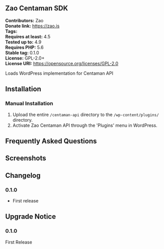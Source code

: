 Zao Centaman SDK
---

**Contributors:**      Zao  
**Donate link:**       https://zao.is  
**Tags:**  
**Requires at least:** 4.5  
**Tested up to:**      4.9  
**Requires PHP:**      5.6  
**Stable tag:**        0.1.0  
**License:**           GPL-2.0+  
**License URI:**       https://opensource.org/licenses/GPL-2.0  

Loads WordPress implementation for Centaman API


## Installation

### Manual Installation

1. Upload the entire `/centaman-api` directory to the `/wp-content/plugins/` directory.
2. Activate Zao Centaman API through the 'Plugins' menu in WordPress.

## Frequently Asked Questions


## Screenshots


## Changelog

### 0.1.0
* First release

## Upgrade Notice

### 0.1.0
First Release
